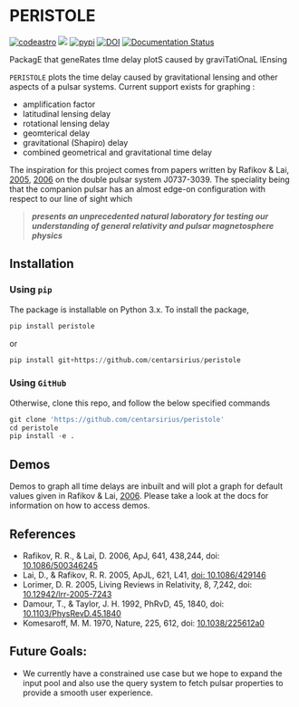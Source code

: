 # PERISTOLE

[![codeastro](https://img.shields.io/badge/Made%20at-Code/Astro-blueviolet.svg)](https://semaphorep.github.io/codeastro/)
![](https://img.shields.io/github/license/centarsirius/peristole)
[![pypi](https://img.shields.io/pypi/v/peristole)](https://pypi.org/project/peristole/)
[![DOI](https://zenodo.org/badge/DOI/10.5281/zenodo.6744000.svg)](https://doi.org/10.5281/zenodo.6744000)
[![Documentation Status](https://readthedocs.org/projects/peristole/badge/?version=latest)](https://peristole.readthedocs.io/en/latest/?badge=latest)

PackagE that geneRates tIme delay plotS caused by graviTatiOnaL lEnsing

``PERISTOLE`` plots the time delay caused by gravitational lensing and other aspects of a pulsar systems. Current support exists for graphing :

- amplification factor
- latitudinal lensing delay
- rotational lensing delay
- geomterical delay
- gravitational (Shapiro) delay
- combined geometrical and gravitational time delay

The inspiration for this project comes from papers written by Rafikov & Lai, [2005]( https://doi.org/10.1086/429146), [2006](https://doi.org/10.1086/500346) on the double pulsar system J0737-3039. The speciality being that the companion pulsar has an almost edge-on configuration with respect to our line of sight which
> ***presents an unprecedented natural laboratory for testing our understanding of general relativity and pulsar magnetosphere physics***

## Installation

### Using `pip`
The package is installable on Python 3.x. To install the package,

```python
pip install peristole
```
or

```python
pip install git+https://github.com/centarsirius/peristole
```

### Using `GitHub`
Otherwise, clone this repo, and follow the below specified commands

```python
git clone 'https://github.com/centarsirius/peristole'
cd peristole
pip install -e .
```

 ## Demos
 Demos to graph all time delays are inbuilt and will plot a graph for default values given in Rafikov & Lai, [2006](https://doi.org/10.1086/500346). Please take a look at the docs for information on how to access demos.

 ## References
 - Rafikov, R. R., & Lai, D. 2006, ApJ, 641, 438,244, doi: [10.1086/500346245](http://doi.org/10.1086/500346)
 - Lai, D., & Rafikov, R. R. 2005, ApJL, 621, L41, [doi: 10.1086/429146](http://doi.org/10.1086/429146)
 - Lorimer, D. R. 2005, Living Reviews in Relativity, 8, 7,242, doi: [10.12942/lrr-2005-7243](http://doi.org/10.12942/lrr-2005-7)
 - Damour, T., & Taylor, J. H. 1992, PhRvD, 45, 1840, doi: [10.1103/PhysRevD.45.1840](http://doi.org/10.1103/PhysRevD.45.1840)
 - Komesaroff, M. M. 1970, Nature, 225, 612, doi: [10.1038/225612a0](http://doi.org/10.1038/225612a0)



 ## Future Goals:
 - We currently have a constrained use case but we hope to expand the input pool and also use the query system to fetch pulsar properties to provide a smooth user experience.
